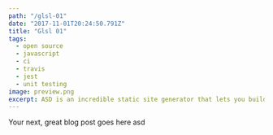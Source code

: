 ```yaml
---
path: "/glsl-01"
date: "2017-11-01T20:24:50.791Z"
title: "Glsl 01"
tags:
  - open source
  - javascript
  - ci
  - travis
  - jest
  - unit testing
image: preview.png
excerpt: ASD is an incredible static site generator that lets you build a static site that still has all the benefits expected from a modern web application. In this tutorial, we'll create a static blog, and get an in-depth look at Gatsby and its feature-set.
---
```


Your next, great blog post goes here asd
